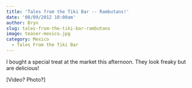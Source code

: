 ```yaml
---
title: 'Tales from the Tiki Bar -- Rambutans!'
date: '08/09/2012 10:00am'
author: Bryn
slug: tales-from-the-tiki-bar-rambutans
image: teaser-mexico.jpg
category: Mexico
  - Tales From the Tiki Bar
---
```

I bought a special treat at the market this afternoon. They look freaky but are delicious!

[Video? Photo?]